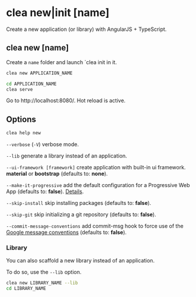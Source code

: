 # clea new|init [name]

Create a new application (or library) with AngularJS + TypeScript.

## clea new [name]

Create a `name` folder and launch `clea init in it.

```bash
clea new APPLICATION_NAME

cd APPLICATION_NAME
clea serve
```

Go to http://localhost:8080/. Hot reload is active.

## Options

```bash
clea help new
```

`--verbose` (`-V`) verbose mode.

`--lib` generate a library instead of an application.

`--ui-framework [framework]` create application with built-in ui framework. **material** or **bootstrap** (defaults to: **none**).

`--make-it-progressive` add the default configuration for a Progressive Web App (defaults to: **false**). [Details](more/make-it-progressive.md).

`--skip-install` skip installing packages (defaults to: **false**).

`--skip-git` skip initializing a git repository (defaults to: **false**).

`--commit-message-conventions` add commit-msg hook to force use of the [Google message conventions](../templates/application/COMMITS-CONVENTION.md) (defaults to: **false**).

### Library

You can also scaffold a new library instead of an application.

To do so, use the `--lib` option.

```bash
clea new LIBRARY_NAME --lib
cd LIBRARY_NAME
```
